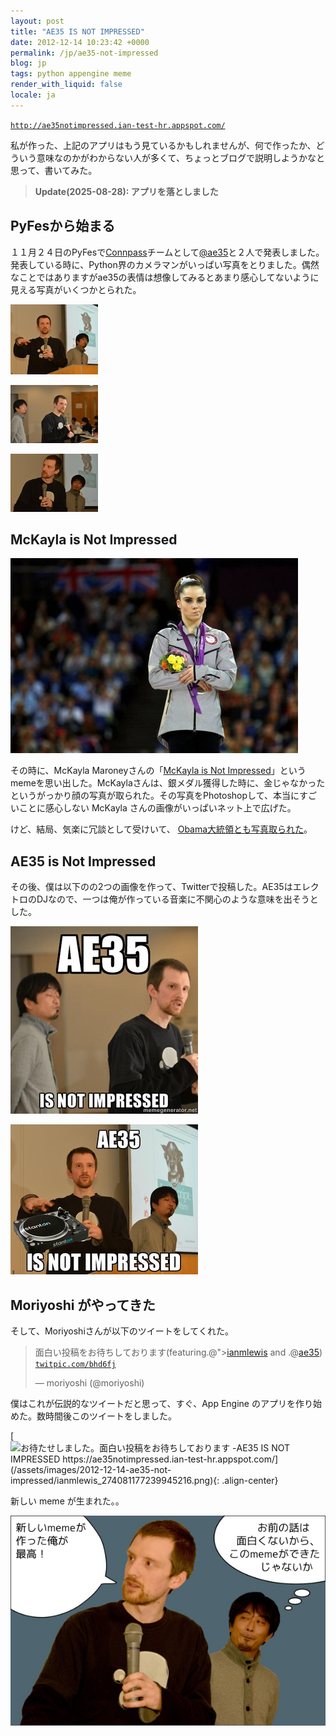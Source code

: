 ```yaml
---
layout: post
title: "AE35 IS NOT IMPRESSED"
date: 2012-12-14 10:23:42 +0000
permalink: /jp/ae35-not-impressed
blog: jp
tags: python appengine meme
render_with_liquid: false
locale: ja
---
```


[`http://ae35notimpressed.ian-test-hr.appspot.com/`](http://ae35notimpressed.ian-test-hr.appspot.com/)

私が作った、上記のアプリはもう見ているかもしれませんが、何で作ったか、どういう意味なのかがわからない人が多くて、ちょっとブログで説明しようかなと思って、書いてみた。

> **Update(2025-08-28): アプリを落としました**

## PyFesから始まる

１１月２４日のPyFesで[Connpass](http://connpass.com/)チームとして[@ae35](http://twitter.com/ae35)と２人で発表しました。発表している時に、Python界のカメラマンがいっぱい写真をとりました。偶然なことではありますがae35の表情は想像してみるとあまり感心してないように見える写真がいくつかとられた。

[![](/assets/images/686/ae351_thumbnail.jpg)](/assets/images/686/ae351.jpg)

[![](/assets/images/686/ae352_thumbnail.jpg)](/assets/images/686/ae352.jpg)

[![](/assets/images/686/ae353_thumbnail.jpg)](/assets/images/686/ae353.jpg)

## McKayla is Not Impressed

![](/assets/images/686/mckayla_medium.jpg)

その時に、McKayla Maroneyさんの「[McKayla is Not Impressed](http://knowyourmeme.com/memes/mckayla-is-not-impressed)」というmemeを思い出した。McKaylaさんは、銀メダル獲得した時に、金じゃなかったというがっかり顔の写真が取られた。その写真をPhotoshopして、本当にすごいことに感心しない McKayla さんの画像がいっぱいネット上で広げた。

けど、結局、気楽に冗談として受けいて、 [Obama大統領とも写真取られた](http://mckaylaisnotimpressed.tumblr.com/image/35914202850)。

## AE35 is Not Impressed

その後、僕は以下のの2つの画像を作って、Twitterで投稿した。AE35はエレクトロのDJなので、一つは俺が作っている音楽に不関心のような意味を出そうとした。

[![](/assets/images/686/ae35-not-impressed_small.jpg)](/assets/images/686/ae35-not-impressed.jpg)

[![](/assets/images/686/ian-beat_small.jpg)](/assets/images/686/ian-beat.jpg)

## Moriyoshi がやってきた

そして、Moriyoshiさんが以下のツイートをしてくれた。

> 面白い投稿をお待ちしております(featuring.@">[ianmlewis](https://twitter.com/ianmlewis) and .@[ae35](https://twitter.com/ae35)) [`twitpic.com/bhd6fj`](http://twitpic.com/bhd6fj)
>
> &mdash; moriyoshi (@moriyoshi)

僕はこれが伝説的なツイートだと思って、すぐ、App Engine のアプリを作り始めた。数時間後このツイートをしました。

<!-- textlint-disable spelling -->

[![お待たせしました。面白い投稿をお待ちしております -AE35 IS NOT IMPRESSED https://ae35notimpressed.ian-test-hr.appspot.com/](/assets/images/2012-12-14-ae35-not-impressed/ianmlewis_274081177239945216.png){: .align-center}](https://x.com/IanMLewis/status/274081177239945216)

<!-- textlint-enable spelling -->

新しい meme が生まれた。。

![](/assets/images/686/meme.png)
